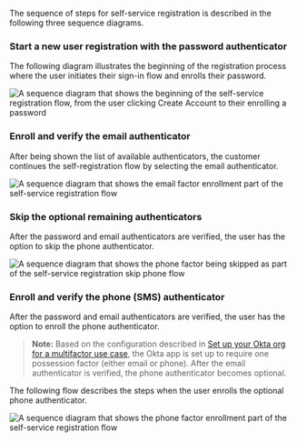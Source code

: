 The sequence of steps for self-service registration is described in the following three sequence diagrams.

### Start a new user registration with the password authenticator

The following diagram illustrates the beginning of the registration process where the user initiates their sign-in flow and enrolls their password.

<div class="full">

![A sequence diagram that shows the beginning of the self-service registration flow, from the user clicking Create Account to their enrolling a password](/img/oie-embedded-sdk/oie-embedded-android-selfservice-pwd-flow-diagram.png)

<!--

Source image: https://www.figma.com/file/YH5Zhzp66kGCglrXQUag2E/%F0%9F%93%8A-Updated-Diagrams-for-Dev-Docs?type=design&node-id=4579-22804&mode=design&t=aNZwypVsE0zfHlUi-11  oie-embedded-android-selfservice-pwd-flow-diagram

 -->

</div>

### Enroll and verify the email authenticator

After being shown the list of available authenticators, the customer continues the self-registration flow by selecting the email authenticator.

<div class="full">

![A sequence diagram that shows the email factor enrollment part of the self-service registration flow](/img/oie-embedded-sdk/oie-embedded-android-selfservice-email-flow-diagram.png)

<!--

Source image: https://www.figma.com/file/YH5Zhzp66kGCglrXQUag2E/%F0%9F%93%8A-Updated-Diagrams-for-Dev-Docs?type=design&node-id=4579-22841&mode=design&t=aNZwypVsE0zfHlUi-11  oie-embedded-android-selfservice-email-flow-diagram

 -->

</div>

### Skip the optional remaining authenticators

After the password and email authenticators are verified, the user has the option to skip the phone authenticator.

<div class="full">

![A sequence diagram that shows the phone factor being skipped as part of the self-service registration skip phone flow](/img/oie-embedded-sdk/oie-embedded-android-selfservice-skip-flow-diagram.png)

<!--

Source image: https://www.figma.com/file/YH5Zhzp66kGCglrXQUag2E/%F0%9F%93%8A-Updated-Diagrams-for-Dev-Docs?type=design&node-id=4579-22901&mode=design&t=aNZwypVsE0zfHlUi-11 oie-embedded-android-selfservice-skip-flow-diagram

 -->

</div>

### Enroll and verify the phone (SMS) authenticator

After the password and email authenticators are verified, the user has the option to enroll the phone authenticator.

> **Note:** Based on the configuration described in [Set up your Okta org for a multifactor use case](/docs/guides/oie-embedded-common-org-setup/java/main/#set-up-your-okta-org-for-a-multifactor-use-case), the Okta app is set up to require one possession factor (either email or phone). After the email authenticator is verified, the phone authenticator becomes optional.

The following flow describes the steps when the user enrolls the optional phone authenticator.

<div class="full">

![A sequence diagram that shows the phone factor enrollment part of the self-service registration flow](/img/oie-embedded-sdk/oie-embedded-android-selfservice-phone-flow-diagram.png)

<!--

Source image: https://www.figma.com/file/YH5Zhzp66kGCglrXQUag2E/%F0%9F%93%8A-Updated-Diagrams-for-Dev-Docs?type=design&node-id=4579-22867&mode=design&t=aNZwypVsE0zfHlUi-11  oie-embedded-android-selfservice-phone-flow-diagram

 -->

</div>
